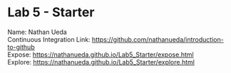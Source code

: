 # Lab 5 - Starter
Name: Nathan Ueda\
Continuous Integration Link: https://github.com/nathanueda/introduction-to-github \
Expose: https://nathanueda.github.io/Lab5_Starter/expose.html \
Explore: https://nathanueda.github.io/Lab5_Starter/explore.html

